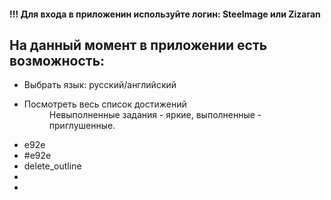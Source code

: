 <h4>!!! Для входа в приложенин используйте логин: Steelmage или Zizaran</h4>

<h2>На данный момент в приложении есть возможность:</h2>
<ul>
  <li>Выбрать язык: русский/английский</li>
  <li>
    <dl>
      <dt>Посмотреть весь список достижений </dt>
      <dd>Невыполненные задания - яркие, выполненные - приглушенные.</dd>
    </dl>
  </li>
  <li>e92e</li>
  <li>#e92e</li>
  <li><span class="material-icons">
delete_outline
</span></li>
  <li></li>
  <li></li>
</ul>
